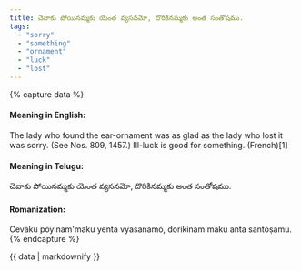 ```yaml
---
title: చెవాకు పోయినమ్మకు యెంత వ్యసనమో, దొరికినమ్మకు అంత సంతోషము.
tags:
  - "sorry"
  - "something"
  - "ornament"
  - "luck"
  - "lost"
---
```


{% capture data %}
#### Meaning in English:
The lady who found the ear-ornament was as glad as the lady who lost it was sorry.
(See Nos. 809, 1457.)
Ill-luck is good for something. (French)[1]

#### Meaning in Telugu:
చెవాకు పోయినమ్మకు యెంత వ్యసనమో, దొరికినమ్మకు అంత సంతోషము.

#### Romanization:
Cevāku pōyinam'maku yenta vyasanamō, dorikinam'maku anta santōṣamu.
{% endcapture %}

{{ data | markdownify }}

